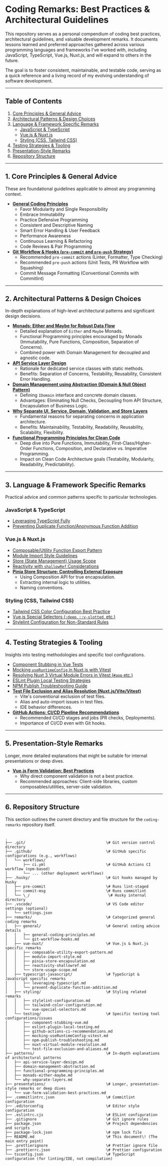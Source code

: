 # Coding Remarks: Best Practices & Architectural Guidelines

This repository serves as a personal compendium of coding best practices, architectural guidelines, and valuable development remarks. It documents lessons learned and preferred approaches gathered across various programming languages and frameworks I've worked with, including JavaScript, TypeScript, Vue.js, Nuxt.js, and will expand to others in the future.

The goal is to foster consistent, maintainable, and testable code, serving as a quick reference and a living record of my evolving understanding of software development.

---

## Table of Contents

1.  [Core Principles & General Advice](#1-core-principles--general-advice)
2.  [Architectural Patterns & Design Choices](#2-architectural-patterns--design-choices)
3.  [Language & Framework Specific Remarks](#3-language--framework-specific-remarks)
    * [JavaScript & TypeScript](#javascript--typescript)
    * [Vue.js & Nuxt.js](#vuejs--nuxtjs)
    * [Styling (CSS, Tailwind CSS)](#styling-css-tailwind-css)
4.  [Testing Strategies & Tooling](#4-testing-strategies--tooling)
5.  [Presentation-Style Remarks](#5-presentation-style-remarks)
6.  [Repository Structure](#6-repository-structure)

---

## 1. Core Principles & General Advice

These are foundational guidelines applicable to almost any programming context.

* [**General Coding Principles**](./remarks/general/general-coding-principles.md)
    * Favor Modularity and Single Responsibility
    * Embrace Immutability
    * Practice Defensive Programming
    * Consistent and Descriptive Naming
    * Smart Error Handling & User Feedback
    * Performance Awareness
    * Continuous Learning & Refactoring
    * Code Reviews & Pair Programming
* [**Git Workflow & Hooks (`pre-commit` and `pre-push` Strategy)**](./remarks/general/git-workflow-hooks.md)
    * Recommended `pre-commit` actions (Linter, Formatter, Type Checking)
    * Recommended `pre-push` actions (Unit Tests, PR Workflow with Squashing)
    * Commit Message Formatting (Conventional Commits with Commitlint)

---

## 2. Architectural Patterns & Design Choices

In-depth explanations of high-level architectural patterns and significant design decisions.

* [**Monads: Either and Maybe for Robust Data Flow**](./patterns/monads-either-maybe.md)
    * Detailed explanation of `Either` and `Maybe` Monads.
    * Functional Programming principles encouraged by Monads (Immutability, Pure Functions, Composition, Separation of Concerns).
    * Combined power with Domain Management for decoupled and agnostic code.
* [**API Service Layer Design**](./patterns/api-service-layer-design.md)
    * Rationale for dedicated service classes with static methods.
    * Benefits: Separation of Concerns, Testability, Reusability, Consistent Error Handling.
* [**Domain Management using Abstraction (IDomain & Null Object Pattern)**](./patterns/domain-management-abstraction.md)
    * Defining `IDomain` interface and concrete domain classes.
    * Advantages: Eliminating Null Checks, Decoupling from API Structure, Encapsulation of Business Logic.
* [**Why Separate UI, Service, Domain, Validation, and Store Layers**](./patterns/why-separate-layers.md)
    * Fundamental reasons for separating concerns in application architecture.
    * Benefits: Maintainability, Testability, Readability, Reusability, Scalability, Flexibility.
* [**Functional Programming Principles for Clean Code**](./patterns/functional-programming-principles.md)
    * Deep dive into Pure Functions, Immutability, First-Class/Higher-Order Functions, Composition, and Declarative vs. Imperative Programming.
    * Impact on Clean Code Architecture goals (Testability, Modularity, Readability, Predictability).

---

## 3. Language & Framework Specific Remarks

Practical advice and common patterns specific to particular technologies.

### JavaScript & TypeScript

* [Leveraging TypeScript Fully](./remarks/typescript-javascript/leveraging-typescript.md)
* [Preventing Duplicate Function/Anonymous Function Addition](./remarks/typescript-javascript/prevent-duplicate-function-addition.md)

### Vue.js & Nuxt.js

* [Composable/Utility Function Export Pattern](./remarks/vue-nuxt/composable-utility-export-pattern.md)
* [Module Import Style Guidelines](./remarks/vue-nuxt/module-import-style.md)
* [Store (State Management) Usage Scope](./remarks/vue-nuxt/store-usage-scope.md)
* [Reactivity with `shallowRef` Considerations](./remarks/vue-nuxt/reactivity-shallowref.md)
* [**Pinia Store Structure: Controlling External Exposure**](./remarks/vue-nuxt/pinia-store-encapsulation.md)
    * Using Composition API for true encapsulation.
    * Extracting internal logic to utilities.
    * Naming conventions.

### Styling (CSS, Tailwind CSS)

* [Tailwind CSS Color Configuration Best Practice](./remarks/styling/tailwind-color-configuration.md)
* [Vue.js Special Selectors (`:deep`, `::v-slotted`, etc.)](./remarks/styling/vue-special-selectors.md)
* [Stylelint Configuration for Non-Standard Rules](./remarks/styling/stylelint-configuration.md)

---

## 4. Testing Strategies & Tooling

Insights into testing methodologies and specific tool configurations.

* [Component Stubbing in Vue Tests](./testing/component-stubbing-vue.md)
* [Mocking `useRuntimeConfig` in Nuxt.js with Vitest](./testing/mocking-useRuntimeConfig-vitest.md)
* [Resolving Nuxt 3 Virtual Module Errors in Vitest (`#app` etc.)](./testing/nuxt-virtual-module-resolution.md)
* [ESLint Plugin Local Testing Strategies](./testing/eslint-plugin-local-testing.md)
* [NPM Publish Troubleshooting Guide](./testing/npm-publish-troubleshooting.md)
* [**Test File Exclusion and Alias Resolution (Nuxt.js/Vite/Vitest)**](./remarks/testing/test-file-exclusion-and-aliases.md)
    * Vite's conventional exclusion of test files.
    * Alias and auto-import issues in test files.
    * IDE behavior differences.
* [**GitHub Actions: CI/CD Pipeline Recommendations**](./testing/github-actions-ci-recommendations.md)
    * Recommended CI/CD stages and jobs (PR checks, Deployments).
    * Importance of CI/CD even with Git hooks.

---

## 5. Presentation-Style Remarks

Longer, more detailed explanations that might be suitable for internal presentations or deep dives.

* [**Vue.js Form Validation: Best Practices**](./presentations/vue-form-validation-best-practices.md)
    * Why direct component validation is not a best practice.
    * Recommended approaches: Client-side libraries, custom composables/utilities, server-side validation.

---

## 6. Repository Structure

This section outlines the current directory and file structure for the `coding-remarks` repository itself.

```

.
├── .git/                                    \# Git version control directory
├── .github/                                 \# GitHub specific configurations (e.g., workflows)
│   └── workflows/
│       ├── ci.yml                           \# GitHub Actions CI workflow (npm-based)
│       └── ... (other deployment workflows)
├── .husky/                                  \# Git hooks managed by Husky
│   ├── pre-commit                           \# Runs lint-staged
│   ├── commit-msg                           \# Runs commitlint
│   └── \_/                                   \# Husky internal directory
├── .vscode/                                 \# VS Code editor settings (optional)
│   └── settings.json
├── remarks/                                 \# Categorized general coding remarks
│   ├── general/                             \# General coding advice details
│   │   ├── general-coding-principles.md
│   │   └── git-workflow-hooks.md
│   ├── vue-nuxt/                            \# Vue.js & Nuxt.js specific remarks
│   │   ├── composable-utility-export-pattern.md
│   │   ├── module-import-style.md
│   │   ├── pinia-store-encapsulation.md
│   │   ├── reactivity-shallowref.md
│   │   └── store-usage-scope.md
│   ├── typescript-javascript/               \# TypeScript & JavaScript specific remarks
│   │   ├── leveraging-typescript.md
│   │   └── prevent-duplicate-function-addition.md
│   ├── styling/                             \# Styling related remarks
│   │   ├── stylelint-configuration.md
│   │   ├── tailwind-color-configuration.md
│   │   └── vue-special-selectors.md
│   └── testing/                             \# Specific testing tool configurations/issues
│       ├── component-stubbing-vue.md
│       ├── eslint-plugin-local-testing.md
│       ├── github-actions-ci-recommendations.md
│       ├── mocking-useRuntimeConfig-vitest.md
│       ├── npm-publish-troubleshooting.md
│       ├── nuxt-virtual-module-resolution.md
│       └── test-file-exclusion-and-aliases.md
├── patterns/                                \# In-depth explanations of architectural patterns
│   ├── api-service-layer-design.md
│   ├── domain-management-abstraction.md
│   ├── functional-programming-principles.md
│   ├── monads-either-maybe.md
│   └── why-separate-layers.md
├── presentations/                           \# Longer, presentation-style remarks or deep dives
│   └── vue-form-validation-best-practices.md
├── .commitlintrc.json                       \# Commitlint configuration
├── .editorconfig                            \# Editor style configuration
├── .eslintrc.cjs                            \# ESLint configuration
├── .gitignore                               \# Git ignore rules
├── package.json                             \# Project dependencies and scripts
├── package-lock.json                        \# npm lock file
├── README.md                                \# This document\! (The main entry point)
├── .prettierignore                          \# Prettier ignore file
├── .prettierrc.json                         \# Prettier configuration
└── tsconfig.json                            \# TypeScript configuration (for linting/IDE, not compilation)

